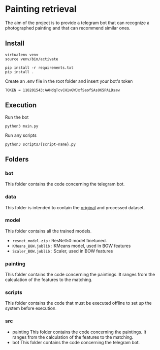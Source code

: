 # Painting retrieval

The aim of the project is to provide a telegram bot that can recognize a photographed painting and that can recommend
similar ones.

## Install

```
virtualenv venv
source venv/bin/activate

pip install -r requirements.txt
pip install .
```

Create an .env file in the root folder and insert your bot's token

```
TOKEN = 110201543:AAHdqTcvCH1vGWJxfSeofSAs0K5PALDsaw
```

## Execution

Run the bot

```
python3 main.py
```

Run any scripts

```
python3 scripts/{script-name}.py
```

## Folders

### bot

This folder contains the code concerning the telegram bot.

### data

This folder is intended to contain the [original](https://www.kaggle.com/c/painter-by-numbers/) and processed dataset.

### model

This folder contains all the trained models.

- `resnet_model.zip` : ResNet50 model finetuned.
- `KMeans_BOW.joblib` : KMeans model, used in BOW features
- `Scaler_BOW.joblib` : Scaler, used in BOW features

### painting

This folder contains the code concerning the paintings. It ranges from the calculation of the features to the matching.

### scripts

This folder contains the code that must be executed offline to set up the system before execution.

### src

- painting This folder contains the code concerning the paintings. It ranges from the calculation of the features to the
  matching.
- bot This folder contains the code concerning the telegram bot.
